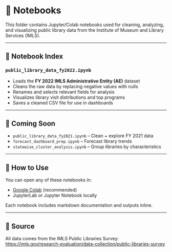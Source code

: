 # 📓 Notebooks

This folder contains Jupyter/Colab notebooks used for cleaning, analyzing, and visualizing public library data from the Institute of Museum and Library Services (IMLS).

---

## 📘 Notebook Index

### `public_library_data_fy2022.ipynb`
- Loads the **FY 2022 IMLS Administrative Entity (AE)** dataset
- Cleans the raw data by replacing negative values with nulls
- Renames and selects relevant fields for analysis
- Visualizes library visit distributions and top programs
- Saves a cleaned CSV file for use in dashboards

---

## 🧪 Coming Soon

- `public_library_data_fy2021.ipynb` – Clean + explore FY 2021 data
- `forecast_dashboard_prep.ipynb` – Forecast library trends
- `statewise_cluster_analysis.ipynb` – Group libraries by characteristics

---

## 📂 How to Use

You can open any of these notebooks in:
- [Google Colab](https://colab.research.google.com/) (recommended)
- JupyterLab or Jupyter Notebook locally

Each notebook includes markdown documentation and outputs inline.

---

## 🧾 Source

All data comes from the IMLS Public Libraries Survey:
https://imls.gov/research-evaluation/data-collection/public-libraries-survey
